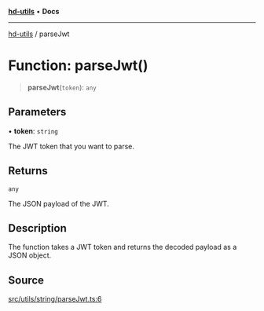 [**hd-utils**](../README.md) • **Docs**

***

[hd-utils](../globals.md) / parseJwt

# Function: parseJwt()

> **parseJwt**(`token`): `any`

## Parameters

• **token**: `string`

The JWT token that you want to parse.

## Returns

`any`

The JSON payload of the JWT.

## Description

The function takes a JWT token and returns the decoded payload as a JSON object.

## Source

[src/utils/string/parseJwt.ts:6](https://github.com/AhmadHddad/h-utils/blob/5c76ff5de068cee019fc632d9da2e395721bb48f/src/utils/string/parseJwt.ts#L6)
